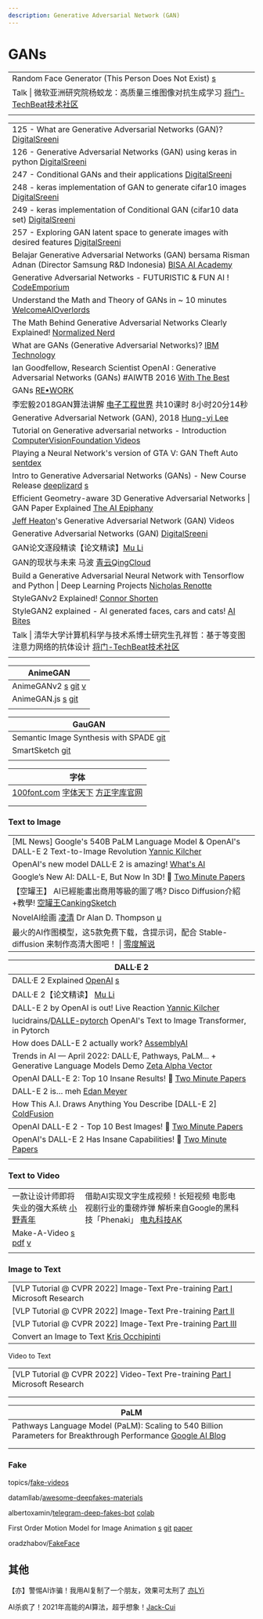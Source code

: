 ```yaml
---
description: Generative Adversarial Network (GAN)
---
```


# GANs

|                                                                                                   |
| ------------------------------------------------------------------------------------------------- |
| Random Face Generator (This Person Does Not Exist) [s](https://this-person-does-not-exist.com/zh) |
| Talk \| 微软亚洲研究院杨蛟龙：高质量三维图像对抗生成学习 [将门-TechBeat技术社区](https://www.youtube.com/watch?v=7WPJxLGf\_jA)  |
|                                                                                                   |

|                                                                                                                                                                              |
| ---------------------------------------------------------------------------------------------------------------------------------------------------------------------------- |
| 125 - What are Generative Adversarial Networks (GAN)? [DigitalSreeni](https://www.youtube.com/watch?v=xBX2VlDgd4I)                                                           |
| 126 - Generative Adversarial Networks (GAN) using keras in python [DigitalSreeni](https://www.youtube.com/watch?v=Mng57Tj18pc)                                               |
| 247 - Conditional GANs and their applications [DigitalSreeni](https://www.youtube.com/watch?v=W5NPlZzebO0)                                                                   |
| 248 - keras implementation of GAN to generate cifar10 images [DigitalSreeni](https://www.youtube.com/watch?v=TXy5wZknie8)                                                    |
| 249 - keras implementation of Conditional GAN (cifar10 data set) [DigitalSreeni](https://www.youtube.com/watch?v=MAMSh5kVoec)                                                |
| 257 - Exploring GAN latent space to generate images with desired features​ [DigitalSreeni](https://www.youtube.com/watch?v=iuQ\_f3W5Ttk)                                     |
| Belajar Generative Adversarial Networks (GAN) bersama Risman Adnan (Director Samsung R\&D Indonesia) [BISA AI Academy](https://www.youtube.com/watch?v=A4MfiALK7LU)          |
| Generative Adversarial Networks - FUTURISTIC & FUN AI ! [CodeEmporium](https://www.youtube.com/watch?v=O8LAi6ksC80)                                                          |
| Understand the Math and Theory of GANs in \~ 10 minutes [WelcomeAIOverlords](https://www.youtube.com/watch?v=J1aG12dLo4I)                                                    |
| The Math Behind Generative Adversarial Networks Clearly Explained! [Normalized Nerd](https://www.youtube.com/watch?v=Gib\_kiXgnvA)                                           |
| What are GANs (Generative Adversarial Networks)? [IBM Technology](https://www.youtube.com/watch?v=TpMIssRdhco)                                                               |
| Ian Goodfellow, Research Scientist OpenAI : Generative Adversarial Networks (GANs) #AIWTB 2016 [With The Best](https://www.youtube.com/watch?v=HN9NRhm9waY)                  |
| GANs [RE•WORK](https://www.youtube.com/playlist?list=PLnDbcXCpYZ8lLH6Ru8peDrG2HoWyycbFR)                                                                                     |
| 李宏毅2018GAN算法讲解 [电子工程世界](http://training.eeworld.com.cn/course/5321) 共10课时 8小时20分14秒                                                                                          |
| Generative Adversarial Network (GAN), 2018 [Hung-yi Lee](https://www.youtube.com/playlist?list=PLJV\_el3uVTsMq6JEFPW35BCiOQTsoqwNw)                                          |
| Tutorial on Generative adversarial networks - Introduction [ComputerVisionFoundation Videos](https://www.youtube.com/watch?v=sgHdUYHGvtA)                                    |
| Playing a Neural Network's version of GTA V: GAN Theft Auto [sentdex](https://www.youtube.com/watch?v=udPY5rQVoW0)                                                           |
| Intro to Generative Adversarial Networks (GANs) - New Course Release [deeplizard](https://www.youtube.com/watch?v=p3Eq2b22qJM) [s](https://deeplizard.com/lesson/gaa0ailzrd) |
| Efficient Geometry-aware 3D Generative Adversarial Networks \| GAN Paper Explained [The AI Epiphany](https://www.youtube.com/watch?v=ZHIRRsnINGA)                            |
| [Jeff Heaton](https://www.youtube.com/playlist?list=PLjy4p-07OYzs6XDEm39m6g7yZWXB6MKac)'s Generative Adversarial Network (GAN) Videos                                        |
| Generative Adversarial Networks (GAN) [DigitalSreeni](https://www.youtube.com/playlist?list=PLZsOBAyNTZwboR4\_xj-n3K6XBTweC4YVD)                                             |
| GAN论文逐段精读【论文精读】[Mu Li](https://www.youtube.com/watch?v=g\_0HtlrLiDo)                                                                                                         |
| GAN的现状与未来 马波 [青云QingCloud](https://www.youtube.com/watch?v=v7rsHn4ziZ4)                                                                                                      |
| Build a Generative Adversarial Neural Network with Tensorflow and Python \| Deep Learning Projects [Nicholas Renotte](https://www.youtube.com/watch?v=AALBGpLbj6Q)           |
| StyleGANv2 Explained! [Connor Shorten](https://www.youtube.com/watch?v=u8qPvzk0AfY)                                                                                          |
| StyleGAN2 explained - AI generated faces, cars and cats! [AI Bites](https://www.youtube.com/watch?v=841UAo7Ax5w)                                                             |
| Talk \| 清华大学计算机科学与技术系博士研究生孔祥哲：基于等变图注意力网络的抗体设计 [将门-TechBeat技术社区](https://www.youtube.com/watch?v=F5rZELbZSsI)                                                                 |
|                                                                                                                                                                              |

| AnimeGAN                                                                                                                                                                   |
| -------------------------------------------------------------------------------------------------------------------------------------------------------------------------- |
| AnimeGANv2 [s](https://tachibanayoshino.github.io/AnimeGANv2/) [git](https://github.com/TachibanaYoshino/AnimeGANv2) [v](https://www.douyin.com/video/7029157040899607815) |
| AnimeGAN.js [s](https://animegan.js.org/) [git](https://github.com/TonyLianLong/AnimeGAN.js)                                                                               |
|                                                                                                                                                                            |

| GauGAN                                                                      |
| --------------------------------------------------------------------------- |
| Semantic Image Synthesis with SPADE [git](https://github.com/nvlabs/spade/) |
| SmartSketch [git](https://github.com/noyoshi/smart-sketch)                  |
|                                                                             |

| 字体                                                                                                                   |
| -------------------------------------------------------------------------------------------------------------------- |
| [100font.com](https://www.100font.com/)   [字体天下](https://www.fonts.net.cn/)   [方正字库官网](https://www.foundertype.com/) |
|                                                                                                                      |
|                                                                                                                      |

### Text to Image

|                                                                                                                                                          |
| -------------------------------------------------------------------------------------------------------------------------------------------------------- |
| \[ML News] Google's 540B PaLM Language Model & OpenAI's DALL-E 2 Text-to-Image Revolution [Yannic Kilcher](https://www.youtube.com/watch?v=RJwPN4qNi\_Y) |
| OpenAI's new model DALL·E 2 is amazing! [What's AI](https://www.youtube.com/watch?v=rdGVbPI42sA)                                                         |
| Google’s New AI: DALL-E, But Now In 3D! 🤯 [Two Minute Papers](https://www.youtube.com/watch?v=L3G0dx1Q0R8)                                              |
| 【空罐王】 AI已經能畫出商用等級的圖了嗎? Disco Diffusion介紹+教學! [空罐王CankingSketch](https://www.youtube.com/watch?v=w7B1rfhnqY8)                                             |
| NovelAI绘画 [凌清](https://www.douyin.com/video/7155519646345612558)   Dr Alan D. Thompson [u](https://www.youtube.com/@DrAlanDThompson/playlists)           |
| 最火的AI作图模型，这5款免费下载，含提示词，配合 Stable-diffusion 来制作高清大图吧！ \| [零度解说](https://www.youtube.com/watch?v=-d-B87EwT04)                                              |

| DALL·E 2                                                                                                                                                |
| ------------------------------------------------------------------------------------------------------------------------------------------------------- |
| DALL·E 2 Explained [OpenAI](https://www.youtube.com/watch?v=qTgPSKKjfVg) [s](https://openai.com/dall-e-2/)                                              |
| DALL·E 2【论文精读】 [Mu Li](https://www.youtube.com/watch?v=hO57mntSMl0)                                                                                     |
| DALL-E 2 by OpenAI is out! Live Reaction [Yannic Kilcher](https://www.youtube.com/watch?v=gGPv\_SYVDC8)                                                 |
| lucidrains/[DALLE-pytorch](https://github.com/lucidrains/DALLE-pytorch)   OpenAI's Text to Image Transformer, in Pytorch                                |
| How does DALL-E 2 actually work? [AssemblyAI](https://www.youtube.com/watch?v=F1X4fHzF4mQ)                                                              |
| Trends in AI — April 2022: DALL·E, Pathways, PaLM... + Generative Language Models Demo [Zeta Alpha Vector](https://www.youtube.com/watch?v=w7MNDZLJ30M) |
| OpenAI DALL-E 2: Top 10 Insane Results! 🤖 [Two Minute Papers](https://www.youtube.com/watch?v=X3\_LD3R\_Ygs)                                           |
| DALL-E 2 is… meh [Edan Meyer](https://www.youtube.com/watch?v=gmfI3B6pQTo)                                                                              |
| How This A.I. Draws Anything You Describe \[DALL-E 2] [ColdFusion](https://www.youtube.com/watch?v=U1cF9QCu1rQ)                                         |
| OpenAI DALL-E 2 - Top 10 Best Images! 🤯 [Two Minute Papers](https://www.youtube.com/watch?v=Q9FGUii\_4Ok)                                              |
| OpenAI's DALL-E 2 Has Insane Capabilities! 🤖 [Two Minute Papers](https://www.youtube.com/watch?v=eM5jn8vY2OQ)                                          |
|                                                                                                                                                         |

### Text to Video

|                                                                                                                                            |                                                                                                              |   |
| ------------------------------------------------------------------------------------------------------------------------------------------ | ------------------------------------------------------------------------------------------------------------ | - |
| 一款让设计师即将失业的强大系统 [小野青年](https://www.douyin.com/video/7149416697177378085)                                                                   | 借助AI实现文字生成视频！长短视频 电影电视剧行业的重磅炸弹 解析来自Google的黑科技「Phenaki」 [电丸科技AK](https://www.youtube.com/watch?v=eS7luZntgnQ) |   |
| Make-A-Video [s](https://makeavideo.studio/) [pdf](https://arxiv.org/abs/2209.14792) [v](https://www.douyin.com/video/7150288454050450726) |                                                                                                              |   |
|                                                                                                                                            |                                                                                                              |   |

### Image to Text

|                                                                                                                              |
| ---------------------------------------------------------------------------------------------------------------------------- |
| \[VLP Tutorial @ CVPR 2022] Image-Text Pre-training [Part I](https://www.youtube.com/watch?v=ce4lIytxfIo) Microsoft Research |
| \[VLP Tutorial @ CVPR 2022] Image-Text Pre-training [Part II](https://www.youtube.com/watch?v=xVIGQP5t-Sk)                   |
| \[VLP Tutorial @ CVPR 2022] Image-Text Pre-training [Part III](https://www.youtube.com/watch?v=CqB6zLi3dFo)                  |
| Convert an Image to Text [Kris Occhipinti](https://www.youtube.com/watch?v=c8nYvhlMbaU)                                      |

Video to Text

|                                                                                                                              |
| ---------------------------------------------------------------------------------------------------------------------------- |
| \[VLP Tutorial @ CVPR 2022] Video-Text Pre-training [Part I](https://www.youtube.com/watch?v=LAeT1sBX6fc) Microsoft Research |
|                                                                                                                              |
|                                                                                                                              |

| PaLM                                                                                                                                                                                            |
| ----------------------------------------------------------------------------------------------------------------------------------------------------------------------------------------------- |
| Pathways Language Model (PaLM): Scaling to 540 Billion Parameters for Breakthrough Performance [Google AI Blog](https://ai.googleblog.com/2022/04/pathways-language-model-palm-scaling-to.html) |
|                                                                                                                                                                                                 |
|                                                                                                                                                                                                 |

### Fake

topics/[fake-videos](https://github.com/topics/fake-videos)

datamllab/[awesome-deepfakes-materials](https://github.com/datamllab/awesome-deepfakes-materials)

albertoxamin/[telegram-deep-fakes-bot](https://github.com/albertoxamin/telegram-deep-fakes-bot) [colab](https://colab.research.google.com/github/albertoxamin/telegram-deep-fakes-bot/blob/master/deep\_fake\_telegram.ipynb)

First Order Motion Model for Image Animation [s](https://aliaksandrsiarohin.github.io/first-order-model-website/) [git](https://github.com/AliaksandrSiarohin/first-order-model) [paper](https://proceedings.neurips.cc/paper/2019/hash/31c0b36aef265d9221af80872ceb62f9-Abstract.html)

oradzhabov/[FakeFace](https://github.com/oradzhabov/FakeFace)

## 其他

【亦】警惕AI诈骗！我用AI复制了一个朋友，效果可太刑了 [亦LYi](https://www.youtube.com/watch?v=iUtcgaWOPM4)

AI杀疯了！2021年高能的AI算法，超乎想象！[Jack-Cui](https://www.bilibili.com/video/BV1RF411B7hT)
